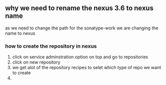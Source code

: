 ## why we need to rename the nexus 3.6 to nexus name
as we need to change the path for the sonatype-work we are changing the name to nexus

### how to create the repository in nexus
1. click on service adminstration option on top and go to repositories
2. click on new repository
3. we get alot of the repository recipes to selet which type of repo we want to create
4. 

